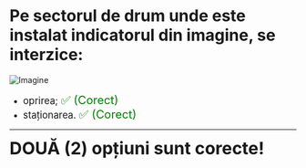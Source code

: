 # Pe sectorul de drum unde este instalat indicatorul din imagine, se interzice:

![Imagine](https://www.arr-atestate.ro/upload/img/questions/img/pe-sectorul-de-drum-unde-este-instalat-indicatorul-din-imagine-se-interzice.jpg)

- <span style="font-size: larger;">oprirea; <span style="color: green; font-size: larger;">✅ (Corect)</span></span>
- <span style="font-size: larger;">staționarea. <span style="color: green; font-size: larger;">✅ (Corect)</span></span>

---

<span style="font-size: 30px; font-weight: bold;">**DOUĂ (2) opțiuni sunt corecte!**</span>